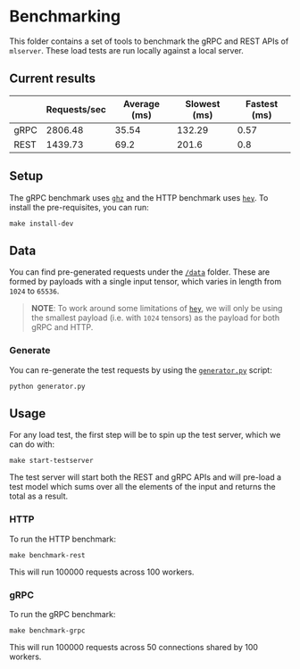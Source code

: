 # Benchmarking

This folder contains a set of tools to benchmark the gRPC and REST APIs of
`mlserver`.
These load tests are run locally against a local server.

## Current results

|      | Requests/sec | Average (ms) | Slowest (ms) | Fastest (ms) |
| ---- | ------------ | ------------ | ------------ | ------------ |
| gRPC | 2806.48      | 35.54        | 132.29       | 0.57         |
| REST | 1439.73      | 69.2         | 201.6        | 0.8          |

## Setup

The gRPC benchmark uses [`ghz`](https://ghz.sh/) and the HTTP benchmark uses
[`hey`](https://github.com/rakyll/hey).
To install the pre-requisites, you can run:

```shell
make install-dev
```

## Data

You can find pre-generated requests under the [`/data`](./data) folder.
These are formed by payloads with a single input tensor, which varies in length from `1024` to `65536`.

> **NOTE**: To work around some limitations of
> [`hey`](https://github.com/rakyll/hey), we will only be using the smallest
> payload (i.e. with `1024` tensors) as the payload for both gRPC and HTTP.

### Generate

You can re-generate the test requests by using the
[`generator.py`](./generator.py) script:

```shell
python generator.py
```

## Usage

For any load test, the first step will be to spin up the test server, which we
can do with:

```shell
make start-testserver
```

The test server will start both the REST and gRPC APIs and will pre-load a test
model which sums over all the elements of the input and returns the total as a
result.

### HTTP

To run the HTTP benchmark:

```shell
make benchmark-rest
```

This will run 100000 requests across 100 workers.

### gRPC

To run the gRPC benchmark:

```shell
make benchmark-grpc
```

This will run 100000 requests across 50 connections shared by 100 workers.
